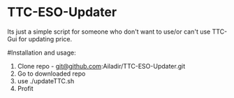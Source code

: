 # TTC-ESO-Updater
Its just a simple script for someone who don't want to use/or can't use TTC-Gui for updating price.

#Installation and usage:
  1. Clone repo - git@github.com:Ailadir/TTC-ESO-Updater.git
  2. Go to downloaded repo
  3. use ./updateTTC.sh
  4. Profit
